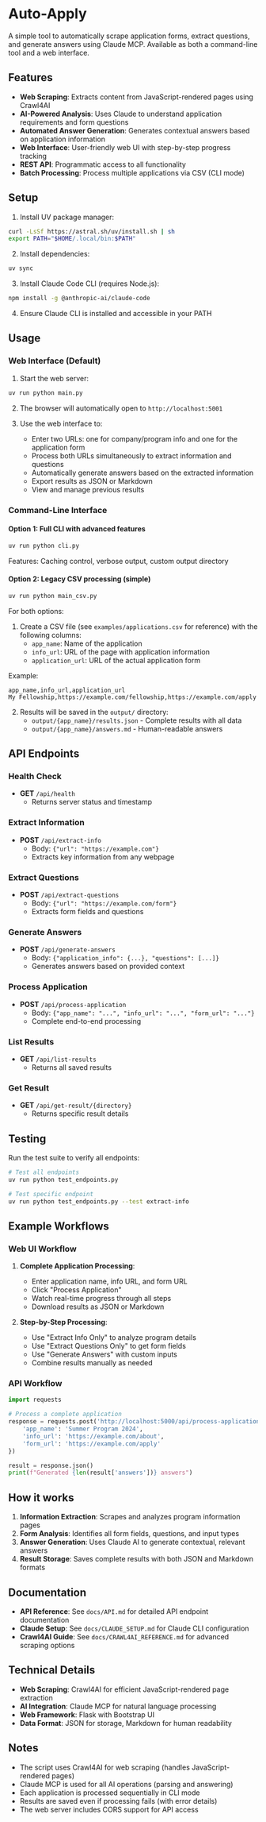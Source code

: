 # Auto-Apply

A simple tool to automatically scrape application forms, extract questions, and generate answers using Claude MCP. Available as both a command-line tool and a web interface.

## Features

- **Web Scraping**: Extracts content from JavaScript-rendered pages using Crawl4AI
- **AI-Powered Analysis**: Uses Claude to understand application requirements and form questions
- **Automated Answer Generation**: Generates contextual answers based on application information
- **Web Interface**: User-friendly web UI with step-by-step progress tracking
- **REST API**: Programmatic access to all functionality
- **Batch Processing**: Process multiple applications via CSV (CLI mode)

## Setup

1. Install UV package manager:
```bash
curl -LsSf https://astral.sh/uv/install.sh | sh
export PATH="$HOME/.local/bin:$PATH"
```

2. Install dependencies:
```bash
uv sync
```

3. Install Claude Code CLI (requires Node.js):
```bash
npm install -g @anthropic-ai/claude-code
```

4. Ensure Claude CLI is installed and accessible in your PATH

## Usage

### Web Interface (Default)

1. Start the web server:
```bash
uv run python main.py
```

2. The browser will automatically open to `http://localhost:5001`

3. Use the web interface to:
   - Enter two URLs: one for company/program info and one for the application form
   - Process both URLs simultaneously to extract information and questions
   - Automatically generate answers based on the extracted information
   - Export results as JSON or Markdown
   - View and manage previous results

### Command-Line Interface

#### Option 1: Full CLI with advanced features
```bash
uv run python cli.py
```
Features: Caching control, verbose output, custom output directory

#### Option 2: Legacy CSV processing (simple)
```bash
uv run python main_csv.py
```

For both options:

1. Create a CSV file (see `examples/applications.csv` for reference) with the following columns:
   - `app_name`: Name of the application
   - `info_url`: URL of the page with application information
   - `application_url`: URL of the actual application form

Example:
```csv
app_name,info_url,application_url
My Fellowship,https://example.com/fellowship,https://example.com/apply
```

2. Results will be saved in the `output/` directory:
   - `output/{app_name}/results.json` - Complete results with all data
   - `output/{app_name}/answers.md` - Human-readable answers

## API Endpoints

### Health Check
- **GET** `/api/health`
  - Returns server status and timestamp

### Extract Information
- **POST** `/api/extract-info`
  - Body: `{"url": "https://example.com"}`
  - Extracts key information from any webpage

### Extract Questions
- **POST** `/api/extract-questions`
  - Body: `{"url": "https://example.com/form"}`
  - Extracts form fields and questions

### Generate Answers
- **POST** `/api/generate-answers`
  - Body: `{"application_info": {...}, "questions": [...]}`
  - Generates answers based on provided context

### Process Application
- **POST** `/api/process-application`
  - Body: `{"app_name": "...", "info_url": "...", "form_url": "..."}`
  - Complete end-to-end processing

### List Results
- **GET** `/api/list-results`
  - Returns all saved results

### Get Result
- **GET** `/api/get-result/{directory}`
  - Returns specific result details

## Testing

Run the test suite to verify all endpoints:

```bash
# Test all endpoints
uv run python test_endpoints.py

# Test specific endpoint
uv run python test_endpoints.py --test extract-info
```

## Example Workflows

### Web UI Workflow

1. **Complete Application Processing**:
   - Enter application name, info URL, and form URL
   - Click "Process Application"
   - Watch real-time progress through all steps
   - Download results as JSON or Markdown

2. **Step-by-Step Processing**:
   - Use "Extract Info Only" to analyze program details
   - Use "Extract Questions Only" to get form fields
   - Use "Generate Answers" with custom inputs
   - Combine results manually as needed

### API Workflow

```python
import requests

# Process a complete application
response = requests.post('http://localhost:5000/api/process-application', json={
    'app_name': 'Summer Program 2024',
    'info_url': 'https://example.com/about',
    'form_url': 'https://example.com/apply'
})

result = response.json()
print(f"Generated {len(result['answers'])} answers")
```

## How it works

1. **Information Extraction**: Scrapes and analyzes program information pages
2. **Form Analysis**: Identifies all form fields, questions, and input types
3. **Answer Generation**: Uses Claude AI to generate contextual, relevant answers
4. **Result Storage**: Saves complete results with both JSON and Markdown formats

## Documentation

- **API Reference**: See `docs/API.md` for detailed API endpoint documentation
- **Claude Setup**: See `docs/CLAUDE_SETUP.md` for Claude CLI configuration
- **Crawl4AI Guide**: See `docs/CRAWL4AI_REFERENCE.md` for advanced scraping options

## Technical Details

- **Web Scraping**: Crawl4AI for efficient JavaScript-rendered page extraction
- **AI Integration**: Claude MCP for natural language processing
- **Web Framework**: Flask with Bootstrap UI
- **Data Format**: JSON for storage, Markdown for human readability

## Notes

- The script uses Crawl4AI for web scraping (handles JavaScript-rendered pages)
- Claude MCP is used for all AI operations (parsing and answering)
- Each application is processed sequentially in CLI mode
- Results are saved even if processing fails (with error details)
- The web server includes CORS support for API access